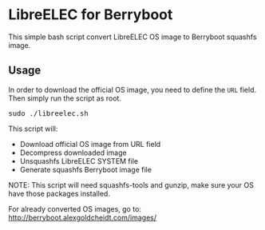 # LibreELEC for Berryboot
This simple bash script convert LibreELEC OS image to Berryboot squashfs image.
<h2>Usage</h2>
In order to download the official OS image, you need to define the <code>URL</code> field. Then simply run the script as root.
<pre>sudo ./libreelec.sh</pre>
This script will:
<ul>
 	<li>Download official OS image from URL field</li>
 	<li>Decompress downloaded image</li>
 	<li>Unsquashfs LibreELEC SYSTEM file</li>
 	<li>Generate squashfs Berryboot image file</li>
</ul>
NOTE: This script will need squashfs-tools and gunzip, make sure your OS have those packages installed.

For already converted OS images, go to: <a target="_blank" href="http://berryboot.alexgoldcheidt.com/images/">http://berryboot.alexgoldcheidt.com/images/</a>

&nbsp;
